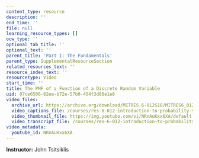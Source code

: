 ```yaml
---
content_type: resource
description: ''
end_time: ''
file: null
learning_resource_types: []
ocw_type: ''
optional_tab_title: ''
optional_text: ''
parent_title: 'Part I: The Fundamentals'
parent_type: SupplementalResourceSection
related_resources_text: ''
resource_index_text: ''
resourcetype: Video
start_time: ''
title: The PMF of a Function of a Discrete Random Variable
uid: 07ce6506-82ee-b72e-57b0-454f3d80e1e8
video_files:
  archive_url: https://archive.org/download/MITRES.6-012S18/MITRES6_012S18_L11-02_300k.mp4
  video_captions_file: /courses/res-6-012-introduction-to-probability-spring-2018/03af2da5ec6355609b4e430cf331a763_NRnAuKxx6XA.vtt
  video_thumbnail_file: https://img.youtube.com/vi/NRnAuKxx6XA/default.jpg
  video_transcript_file: /courses/res-6-012-introduction-to-probability-spring-2018/13fe0268e0e1572252b823fc413b275a_NRnAuKxx6XA.pdf
video_metadata:
  youtube_id: NRnAuKxx6XA
---
```


**Instructor:** John Tsitsiklis



